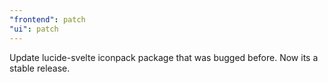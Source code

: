 ```yaml
---
"frontend": patch
"ui": patch
---
```


Update lucide-svelte iconpack package that was bugged before. Now its a stable release.
